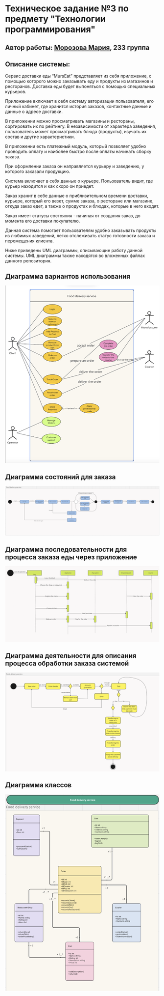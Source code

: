 # Техническое задание №3 по предмету "Технологии программирования"

## Автор работы: [Морозова Мария](https://web.telegram.org/k/#@morozmarusik), 233 группа

## Описание системы:
Сервис доставки еды “MursEat” представляет из себя приложение, с помощью которого можно заказывать еду и продукты из магазинов и ресторанов. Доставка еды будет выпоняться с помощью специальных курьеров.

Приложение включает в себя систему авторизации пользователя, его личный кабинет, где хранится история заказов, контактные данные и данные о адресе доставки. 

В приложении можно просматривать магазины и рестораны, сортировать их по рейтингу. В независимости от характера заведения, пользователь может просматривать блюда (продукты), изучать их состав и другие характеристики.

В приложении есть платежный модуль, который позволяет удобно проводить оплату и наиболее быстро после оплаты начинать сборку заказа. 

При оформлении заказа он направляется курьеру и заведению, у которого заказали продукцию. 

Система включает в себя данные о курьере. Пользователь видит, где курьер находится и как скоро он приедет.

Заказ хранит в себе данные о приблизительном времени доставки, курьере, который его везет, сумме заказа, о ресторане или магазине, откуда заказ едет, а также о продуктах и блюдах, которые в него входят.

Заказ имеет статусы состояния - начиная от создания заказ, до момента его доставки покупателю. 

Данная система помогает пользователям удобно заказывать продукты из любимых заведений, легко отслеживать статус готовности заказа и перемещения клиента.

Ниже приведены UML диаграммы, описывающие работу данной системы. UML диаграммы также находятся во вложенных файлах данного репозитория.


## Диаграмма вариантов использования
![Picture](https://github.com/Mary-Cat-77/tp3/blob/main/Diagram1.png)

## Диаграмма состояний для заказа
![Picture](https://github.com/Mary-Cat-77/tp3/blob/main/Diagrama2.png)


## Диаграмма последовательности для процесса заказа еды через приложение
![Picture](https://github.com/Mary-Cat-77/tp3/blob/main/Diagram3.png)


## Диаграмма деятельности для описания процесса обработки заказа системой
![Picture](https://github.com/Mary-Cat-77/tp3/blob/main/Diagram4.png)


## Диаграмма классов
![Picture](https://github.com/Mary-Cat-77/tp3/blob/main/Diagram5.png)
